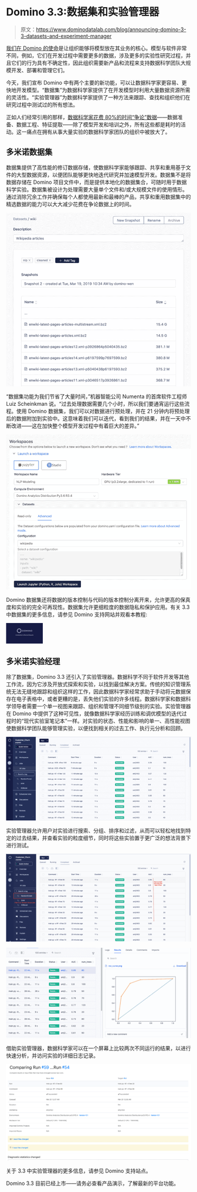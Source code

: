 # Domino 3.3:数据集和实验管理器

> 原文：<https://www.dominodatalab.com/blog/announcing-domino-3-3-datasets-and-experiment-manager>

[我们在 Domino 的使命](https://blog.dominodatalab.com/model-management-era-model-driven-business/)是让组织能够将模型放在其业务的核心。模型与软件非常不同，例如，它们在开发过程中需要更多的数据，涉及更多的实验性研究过程，并且它们的行为具有不确定性，因此组织需要新产品和流程来支持数据科学团队大规模开发、部署和管理它们。

今天，我们宣布 Domino 中有两个主要的新功能，可以让数据科学家更容易、更快地开发模型。“数据集”为数据科学家提供了在开发模型时利用大量数据资源所需的灵活性。“实验管理器”为数据科学家提供了一种方法来跟踪、查找和组织他们在研究过程中测试过的所有想法。

正如人们经常引用的那样，[数据科学家花费 80%的时间“争论”数据](https://www.mckinsey.com/~/media/mckinsey/industries/advanced%20electronics/our%20insights/how%20artificial%20intelligence%20can%20deliver%20real%20value%20to%20companies/mgi-artificial-intelligence-discussion-paper.ashx)——数据准备、数据工程、特征提取——除了模型开发和培训之外，所有这些都是耗时的活动。这一痛点在拥有从事大量实验的数据科学家团队的组织中被放大了。

## 多米诺数据集

数据集提供了高性能的修订数据存储，使数据科学家能够跟踪、共享和重用基于文件的大型数据资源，以便团队能够更快地迭代研究并加速模型开发。数据集不是将数据存储在 Domino 项目文件中，而是提供本地化的数据集合，可随时用于数据科学实验。数据集被设计为处理需要大量单个文件和/或大规模文件的使用情形。通过消除冗余工作并确保每个人都使用最新和最棒的产品，共享和重用数据集中的精选数据的能力可以大大减少花费在争论数据上的时间。

![Datasets in Domino Data Lab Enterprise MLOps platform](img/e34cc35134a5cb48b61f38457370c25e.png)

“数据集功能为我们节省了大量时间，”机器智能公司 Numenta 的首席软件工程师 Luiz Scheinkman 说。“过去处理数据需要几个小时，所以我们要通宵运行这些流程。使用 Domino 数据集，我们可以对数据进行预处理，并在 21 分钟内将预处理后的数据附加到实验中。这意味着我们可以迭代，看到我们的结果，并在一天中不断改进——这在加快整个模型开发过程中有着巨大的差异。”

![Domino Data Lab Enterprise MLOPs workspace](img/a72008229a20662632b85386fe0c6758.png)

Domino 数据集还将数据的版本控制与代码的版本控制分离开来，允许更高的保真度和实验的完全可再现性。数据集允许更细粒度的数据隐私和保护应用。有关 3.3 中数据集的更多信息，请参见 Domino 支持网站并观看本教程:

![Domino Datasets](img/a0e1122c5db7d86c0aaba5802fcb3755.png)

## 多米诺实验经理

除了数据集，Domino 3.3 还引入了实验管理器。数据科学不同于软件开发等其他工作流，因为它涉及开放式探索和实验，以找到最佳解决方案。传统的知识管理系统无法无缝地跟踪和组织这样的工作，因此数据科学家经常求助于手动将元数据保存在电子表格中，或者更糟的是，丢失他们实验的许多线程。数据科学家和数据科学领导者需要一个单一视图来跟踪、组织和管理不同细节级别的实验。实验管理器在 Domino 中提供了这种可见性，就像数据科学家经历训练和调优模型的迭代过程时的“现代实验室笔记本”一样。对实验的状态、性能和影响的单一、高性能视图使数据科学团队能够管理实验，以便找到相关的过去工作、执行元分析和回顾。

![Domino Data Lab experiment manager](img/ebb5fe5132c661b92372b19d032fa9ac.png)

实验管理器允许用户对实验进行搜索、分组、排序和过滤，从而可以轻松地找到特定的过去结果，并查看实验的粒度细节，同时将这些实验置于更广泛的想法背景下进行测试。

![Searching for tag in Domino Data Lab experiment manager](img/aec22dc2a25e113c0123166af584785d.png)

![Data visualization in Domino Data Lab experiment manager](img/55d809f56d6858b8bbb3af27f1219b68.png)

借助实验管理器，数据科学家可以在一个屏幕上比较两次不同运行的结果，以进行快速分析，并访问实验的详细日志记录。

![Comparing runs in Domino Enterprise MLOps platform](img/032b135376fd318b8bbbc0808a62d9d4.png)

关于 3.3 中实验管理器的更多信息，请参见 Domino 支持站点。

Domino 3.3 目前已经上市——请务必查看产品演示，了解最新的平台功能。
